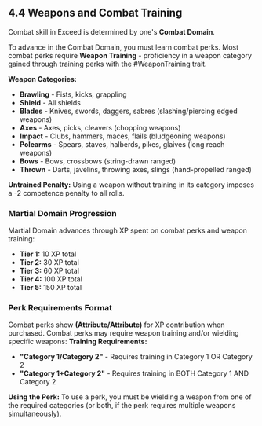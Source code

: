 ## 4.4 Weapons and Combat Training

Combat skill in Exceed is determined by one's **Combat Domain**.

To advance in the Combat Domain, you must learn combat perks. Most combat perks require **Weapon Training** - proficiency in a weapon category gained through training perks with the #WeaponTraining trait.

**Weapon Categories:**

- **Brawling** - Fists, kicks, grappling
- **Shield** - All shields
- **Blades** - Knives, swords, daggers, sabres (slashing/piercing edged weapons)
- **Axes** - Axes, picks, cleavers (chopping weapons)
- **Impact** - Clubs, hammers, maces, flails (bludgeoning weapons)
- **Polearms** - Spears, staves, halberds, pikes, glaives (long reach weapons)
- **Bows** - Bows, crossbows (string-drawn ranged)
- **Thrown** - Darts, javelins, throwing axes, slings (hand-propelled ranged)

**Untrained Penalty:** Using a weapon without training in its category imposes a -2 competence penalty to all rolls.

### Martial Domain Progression

Martial Domain advances through XP spent on combat perks and weapon training:
- **Tier 1:** 10 XP total
- **Tier 2:** 30 XP total
- **Tier 3:** 60 XP total
- **Tier 4:** 100 XP total
- **Tier 5:** 150 XP total

### Perk Requirements Format

Combat perks show **(Attribute/Attribute)** for XP contribution when purchased.
Combat perks may require weapon training and/or wielding specific weapons:
**Training Requirements:**

- **"Category 1/Category 2"** - Requires training in Category 1 OR Category 2
- **"Category 1+Category 2"** - Requires training in BOTH Category 1 AND Category 2

**Using the Perk:** To use a perk, you must be wielding a weapon from one of the required categories (or both, if the perk requires multiple weapons simultaneously).
